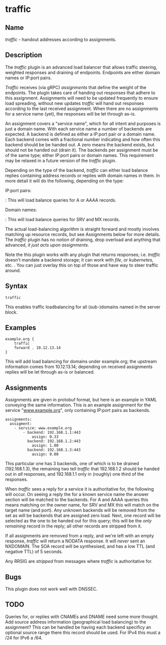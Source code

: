 # traffic

## Name

*traffic* - handout addresses according to assignments.

## Description

The *traffic* plugin is an advanced load balancer that allows traffic steering, weighted responses
and draining of endpoints. Endpoints are either domain names or IP:port pairs.

*Traffic* receives (via gRPC) *assignments* that define the weight of the endpoints. The plugin
takes care of handing out responses that adhere to this assignment. Assignments will need to be
updated frequently to ensure load spreading, without new updates *traffic* will hand out responses
according to the last received assignment. When there are no assignments for a service name (yet),
the responses will be let through as-is.

An assignment covers a "service name", which for all intent and purposes is just a domain name. With
each service name a number of backends are expected. A backend is defined as either a IP:port pair
or a domain name. Each backend comes with a fractional number indicating and how often this backend
should be be handed out. A zero means the backend exists, but should not be handed out (drain it).
The backends per assignment must be of the same type; either IP:port pairs or domain names. This
requirement may be relaxed in a future version of the *traffic* plugin.

Depending on the type of the backend, *traffic* can either load balance replies containing address
records or replies with domain names in them. In more detail it will do the following, depending on
the type:

IP:port pairs:

:   This will load balance queries for A or AAAA records.

Domain names:

:   This will load balance queries for SRV and MX records.

The actual load-balancing algorithm is straight forward and mostly involves matching up resource
records, but see Assignments below for more details. The *traffic* plugin has no notion of draining,
drop overload and anything that advanced, *it just acts upon assignments*.

Note the this plugin works with any plugin that returns responses; i.e. *traffic* doesn't mandate a
backend storage; it can work with *file*, or *kubernetes*, etc. . You can just overlay this on top
of those and have way to steer traffic around.

## Syntax

~~~
traffic
~~~

This enables traffic loadbalancing for all (sub-)domains named in the server block.

## Examples

~~~ corefile
example.org {
    traffic
    forward . 10.12.13.14
}
~~~

This will add load balancing for domains under example.org; the upstream information comes from
10.12.13.14; depending on received assignments replies will be let through as-is or balanced.

## Assignments

Assignments are given in protobuf format, but here is an example in YAML conveying the same
information. This is an example assignment for the service "www.example.org", only containing
IP:port pairs as backends.

~~~
assignments:
  assigment:
    - service: www.example.org
        - backend: 192.168.1.1:443
            assign: 0.33
          backend: 192.168.1.2:443
            assign: 1.00
          backend: 192.168.1.3:443
            assign: 0.00
~~~

This particular one has 3 backends, one of which is to be drained (192.168.1.3), the remaining two
tell *traffic* that 192.168.1.2 should be handed out in *all* responses, and 192.168.1.1 only in
(roughly) one third of the responses.

When *traffic* sees a reply for a service it is authoritative for, the following will occur. On
seeing a reply the for a known service name the answer section will be matched to the backends.
For A and AAAA queries this means matching on the owner name, for SRV and MX this will match on
the target name (and port). Any unknown backends will be removed from the set as will be backends
that are assigned zero load. Next, one record will be selected as the one to be handed out for this
query; this will be the *only remaining* record in the reply; all other records are stripped from
it.

If all assignments are removed from a reply, and we're left with an empty response, *traffic* will
return a NODATA response. It will *never* sent an NXDOMAIN. The SOA record will be synthesised, and
has a low TTL (and negative TTL) of 5 seconds.

Any RRSIG are *stripped* from messages where *traffic* is authoritative for.

## Bugs

This plugin does not work well with DNSSEC.

## TODO

Queries for, or replies with CNAMEs and DNAME need some more thought. Add source address information
(geographical load balancing) to the assignment? This can be handled be having each backend
specificy an optional source range there this record should be used. For IPv4 this must a /24 for
IPv6 a /64.
